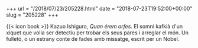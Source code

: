 +++
url = "/2018/07/23/205228.html"
date = "2018-07-23T19:52:00+00:00"
slug = "205228"
+++

{{< icon book >}} Kazuo Ishiguro, *Quan érem orfes*. El somni kafkià d'un xiquet que volia ser detectiu per trobar els seus pares i arreglar el món. Un fulletó, o un estrany conte de fades amb missatge, escrit per un Nobel.

